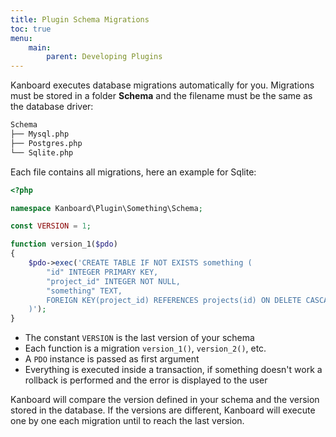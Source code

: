 ```yaml
---
title: Plugin Schema Migrations
toc: true
menu:
    main:
        parent: Developing Plugins
---
```


Kanboard executes database migrations automatically for you. Migrations
must be stored in a folder **Schema** and the filename must be the same
as the database driver:

```bash
Schema
├── Mysql.php
├── Postgres.php
└── Sqlite.php
```

Each file contains all migrations, here an example for Sqlite:

```php
<?php

namespace Kanboard\Plugin\Something\Schema;

const VERSION = 1;

function version_1($pdo)
{
    $pdo->exec('CREATE TABLE IF NOT EXISTS something (
        "id" INTEGER PRIMARY KEY,
        "project_id" INTEGER NOT NULL,
        "something" TEXT,
        FOREIGN KEY(project_id) REFERENCES projects(id) ON DELETE CASCADE
    )');
}
```

- The constant `VERSION` is the last version of your schema
- Each function is a migration `version_1()`, `version_2()`, etc.
- A `PDO` instance is passed as first argument
- Everything is executed inside a transaction, if something doesn't
    work a rollback is performed and the error is displayed to the user

Kanboard will compare the version defined in your schema and the version
stored in the database. If the versions are different, Kanboard will
execute one by one each migration until to reach the last version.
